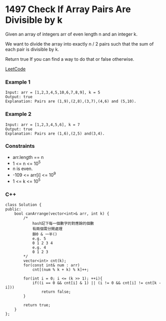 # 1497 Check If Array Pairs Are Divisible by k

Given an array of integers arr of even length n and an integer k.

We want to divide the array into exactly n / 2 pairs such that the sum of each pair is divisible by k.

Return true If you can find a way to do that or false otherwise.

[LeetCode](https://leetcode.cn/problems/check-if-array-pairs-are-divisible-by-k/description/)

### Example 1

```
Input: arr = [1,2,3,4,5,10,6,7,8,9], k = 5
Output: true
Explanation: Pairs are (1,9),(2,8),(3,7),(4,6) and (5,10).
```


### Example 2

```
Input: arr = [1,2,3,4,5,6], k = 7
Output: true
Explanation: Pairs are (1,6),(2,5) and(3,4).
```

### Constraints

* arr.length == n
* 1 <= n <= 10<sup>5</sup>
* n is even.
* -109 <= arr[i] <= 10<sup>9</sup>
* 1 <= k <= 10<sup>5</sup>

### C++ 

```
class Solution {
public:
    bool canArrange(vector<int>& arr, int k) {
        /*
            hash記下每一個數字的對應餘的個數
            有兩個需分開處理
            餘0 & 一半()
            e.g. 5
            0 1 2 3 4
            e.g. 4
            0 1 2 3
        */
        vector<int> cnt(k);
        for(const int& num : arr)
            cnt[(num % k + k) % k]++;
        
        for(int i = 0; i <= (k >> 1); ++i){
            if((i == 0 && cnt[i] & 1) || (i != 0 && cnt[i] != cnt[k - i]))
                return false;
        }
        
        return true;
    }
};
```